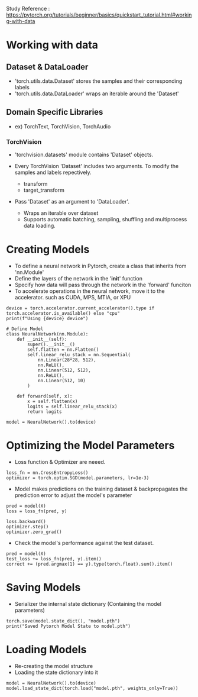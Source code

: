 Study Reference : https://pytorch.org/tutorials/beginner/basics/quickstart_tutorial.html#working-with-data

# Working with data
## Dataset & DataLoader
* 'torch.utils.data.Dataset' stores the samples and their corresponding labels
* 'torch.utils.data.DataLoader' wraps an iterable around the 'Dataset'

## Domain Specific Libraries
* ex) TorchText, TorchVision, TorchAudio

### TorchVision
* 'torchvision.datasets' module contains 'Dataset' objects. 
* Every TorchVision 'Dataset' includes two arguments. To modify the samples and labels repectively.
	* transform 
	* target_transform

* Pass 'Dataset' as an argument to 'DataLoader'. 
	* Wraps an iterable over dataset
	* Supports automatic batching, sampling, shuffling and multiprocess data loading.

# Creating Models
* To define a neural network in Pytorch, create a class that inherits from 'nn.Module'
* Define the layers of the network in the '__init__' function
* Specify how data will pass through the network in the 'forward' funciton 
* To accelerate operations in the neural network, move it to the accelerator. such as CUDA, MPS, MTIA, or XPU

```
device = torch.accelerator.current_accelerator().type if torch.accelerator.is_available() else "cpu"
print(f"Using {device} device")

# Define Model 
class NeuralNetwork(nn.Module):
	def __init__(self):
		super().__init__()
		self.flatten = nn.Flatten()
		self.linear_relu_stack = nn.Sequential(
			nn.Linear(28*28, 512),
			nn.ReLU(),
			nn.Linear(512, 512),
			nn.ReLU(),
			nn.Linear(512, 10)
		)

	def forward(self, x):
		x = self.flatten(x)
		logits = self.linear_relu_stack(x)
		return logits

model = NeuralNetwork().to(device)
```

# Optimizing the Model Parameters
* Loss function & Optimizer are neeed.
```
loss_fn = nn.CrossEntropyLoss()
optimizer = torch.optim.SGD(model.parameters, lr=1e-3)
```

* Model makes predictions on the training dataset & backpropagates the prediction error to adjust the model's parameter

```
pred = model(X)
loss = loss_fn(pred, y)

loss.backward()
optimizer.step()
optimizer.zero_grad()
```

* Check the model's performance against the test dataset.

```
pred = model(X)
test_loss += loss_fn(pred, y).item()
correct += (pred.argmax(1) == y).type(torch.float).sum().item()
```

# Saving Models
* Serializer the internal state dictionary (Containing the model parameters)

```
torch.save(model.state_dict(), "model.pth")
print("Saved Pytorch Model State to model.pth")
```

# Loading Models
* Re-creating the model structure
* Loading the state dictionary into it

```
model = NeuralNetwork().to(device)
model.load_state_dict(torch.load("model.pth", weights_only=True))
```